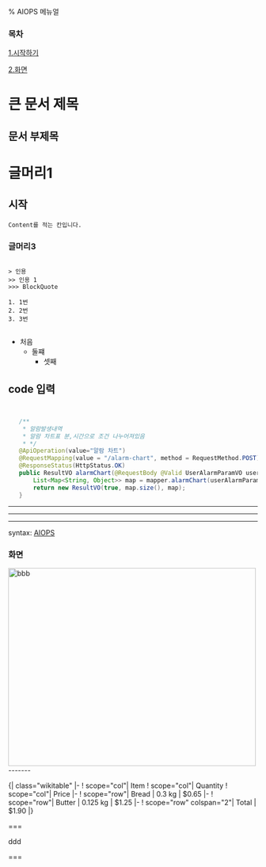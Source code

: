 % AIOPS 메뉴얼

### 목차

[1.시작하기](#시작)

[2.화면](#화면)


큰 문서 제목
=======================
문서 부제목
---------

# 글머리1
## 시작

```
Content를 적는 칸입니다.

```
### 글머리3
```

> 인용
>> 인용 1
>>> BlockQuote

1. 1번
2. 2번
3. 3번


```
* 처음
    * 둘쨰
       * 셋째
       
## code 입력

 ```java


	/**
	 * 알람발생내역
	 * 알람 차트표 분,시간으로 조건 나누어져있음
	 * */
	@ApiOperation(value="알람 차트")
	@RequestMapping(value = "/alarm-chart", method = RequestMethod.POST)
	@ResponseStatus(HttpStatus.OK)
	public ResultVO alarmChart(@RequestBody @Valid UserAlarmParamVO userAlarmParamVO) {
		List<Map<String, Object>> map = mapper.alarmChart(userAlarmParamVO);
		return new ResultVO(true, map.size(), map);
	}

 ```


* * *
***
---------


syntax: [AIOPS](http://10.10.102.146:18083/aiops/RTM/)


<!--![Alt text](../images/aiopsMain.png)-->
### 화면
<a href="http://10.10.102.146:18083/aiops/RTM/">
<img src="../images/aiopsMain.png" width="500px" height="400px" title="px(픽셀) 크기 설정"  alt="bbb"></img>
</a>
-------

{| class="wikitable"
|-
! scope="col"| Item
! scope="col"| Quantity
! scope="col"| Price
|-
! scope="row"| Bread
| 0.3 kg
| $0.65
|-
! scope="row"| Butter
| 0.125 kg
| $1.25
|-
! scope="row" colspan="2"| Total
| $1.90
|}

===

ddd

===
